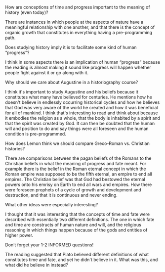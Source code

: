 How are conceptions of time and progress important to the meaning of history (even today)?

There are instances in which people at the aspects of nature have a meaningful relationship with one another, 
and that there is the concept of organic growth that constitutes in everything having a pre-programming path.

Does studying history imply it is to facilitate some kind of human “progress”?

I think in some aspects there is an implication of human “progress” because the reading is almost making it sound like progress will happen whether 
people fight against it or go along with it.

Why should we care about Augustine in a historiography course?

I think it's important to study Augustine and his beliefs because it constitutes what many have believed for centuries. 
He mentions how he doesn't believe in endlessly occurring historical cycles and how he believes that God was very aware of the world he
created and how it was beneficial for all of mankind. I think that's interesting to read and think about because it embodies the religion as a whole, 
that the body is inhabited by a spirit and that the spirit was created by God. 
It can then be doubted that the human will and position to do and say things were all foreseen and the human condition is pre-programmed.

How does Lemon think we should compare Greco-Roman vs. Christian histories?

There are comparisons between the pagan beliefs of the Romans to the Christian beliefs in what the meaning of progress and fate meant. For example there is the belief in the Roman eternal concept in which the Roman empire was supposed to be the fifth eternal, an empire to end all empires. The Christian belief was that God had bestowed the eternal powers onto his emrisy on Earth to end all wars and empires. How there were foreseen prophets of a cycle of growth and development and destruction, and that it is continuous and never ending.

What other ideas were especially interesting?

I thought that it was interesting that the concepts of time and fate were described with essentially two different definitions. 
The one in which fate and time are constructs of human nature and will, and the religious reasoning in which things happen because of the gods 
and entities of higher power.


Don’t forget your 1-2 INFORMED questions!

The reading suggested that Plato believed different definitions of what constitutes time and fate, 
and yet he didn't believe in it. What was this, and what did he believe in instead?
